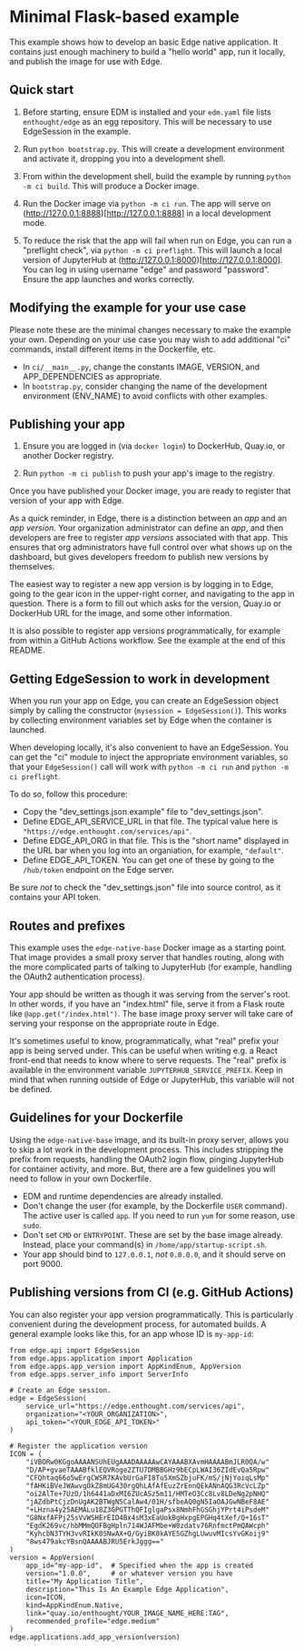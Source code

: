 # Minimal Flask-based example

This example shows how to develop an basic Edge native application.  It
contains just enough machinery to build a "hello world" app, run it locally,
and publish the image for use with Edge.


## Quick start

1. Before starting, ensure EDM is installed and your ``edm.yaml`` file lists
   ``enthought/edge`` as an egg repository.  This will be necessary to use
   EdgeSession in the example.

2. Run ``python bootstrap.py``.  This will create a development environment
   and activate it, dropping you into a development shell.

3. From within the development shell, build the example by running
   ``python -m ci build``.  This will produce a Docker image.

4. Run the Docker image via ``python -m ci run``.  The app will serve on
   (http://127.0.0.1:8888)[http://127.0.0.1:8888] in a local development mode.

5. To reduce the risk that the app will fail when run on Edge, you can run
   a "preflight check", via ``python -m ci preflight``.  This will launch
   a local version of JupyterHub at (http://127.0.0.1:8000)[http://127.0.0.1:8000].
   You can log in using username "edge" and password "password".  Ensure the
   app launches and works correctly.


## Modifying the example for your use case

Please note these are the minimal changes necessary to make the example your
own.  Depending on your use case you may wish to add additional "ci" commands,
install different items in the Dockerfile, etc.

* In ``ci/__main__.py``, change the constants IMAGE, VERSION, and
  APP_DEPENDENCIES as appropriate.
* In ``bootstrap.py``, consider changing the name of the development
  environment (ENV_NAME) to avoid conflicts with other examples.


## Publishing your app

1. Ensure you are logged in (via ``docker login``) to DockerHub, Quay.io, or
   another Docker registry.

2. Run ``python -m ci publish`` to push your app's image to the registry.

Once you have published your Docker image, you are ready to register that
version of your app with Edge.

As a quick reminder, in Edge, there is a distinction between an _app_ and an
_app version_.  Your organization administrator can define an _app_, and then
developers are free to register _app versions_ associated with that app.  This
ensures that org administrators have full control over what shows up on the
dashboard, but gives developers freedom to publish new versions by themselves.

The easiest way to register a new app version is by logging in to Edge, going
to the gear icon in the upper-right corner, and navigating to the app in
question. There is a form to fill out which asks for the version, Quay.io or
DockerHub URL for the image, and some other information.

It is also possible to register app versions programmatically, for example
from within a GitHub Actions workflow.  See the example at the end of this
README.


## Getting EdgeSession to work in development

When you run your app on Edge, you can create an EdgeSession object simply by
calling the constructor (``mysession = EdgeSession()``).  This works by
collecting environment variables set by Edge when the container is launched.

When developing locally, it's also convenient to have an EdgeSession.  You
can get the "ci" module to inject the appropriate environment variables, so
that your ``EdgeSession()`` call will work with ``python -m ci run`` and
``python -m ci preflight``.  

To do so, follow this procedure:

* Copy the "dev_settings.json.example" file to "dev_settings.json".
* Define EDGE_API_SERVICE_URL in that file.  The typical value here is
  ``"https://edge.enthought.com/services/api"``.
* Define EDGE_API_ORG in that file.  This is the "short name" displayed in
  the URL bar when you log into an organiation, for example, ``"default"``.
* Define EDGE_API_TOKEN.  You can get one of these by going to the
  ``/hub/token`` endpoint on the Edge server.

Be sure *not* to check the "dev_settings.json" file into source control, as it
contains your API token.


## Routes and prefixes

This example uses the ``edge-native-base`` Docker image as a starting point.
That image provides a small proxy server that handles routing, along with the
more complicated parts of talking to JupyterHub (for example, handling the
OAuth2 authentication process).

Your app should be written as though it was serving from the server's root.
In other words, if you have an "index.html" file, serve it from a Flask route
like ``@app.get("/index.html")``.  The base image proxy server will take
care of serving your response on the appropriate route in Edge.

It's sometimes useful to know, programmatically, what "real" prefix your app
is being served under.  This can be useful when writing e.g. a React front-end
that needs to know where to serve requests.  The "real" prefix is available
in the environment variable ``JUPYTERHUB_SERVICE_PREFIX``.  Keep in mind that
when running outside of Edge or JupyterHub, this variable will not be defined.


## Guidelines for your Dockerfile

Using the ``edge-native-base`` image, and its built-in proxy server, allows
you to skip a lot work in the development process.  This includes stripping
the prefix from requests, handling the OAuth2 login flow, pinging JupyterHub
for container activity, and more.  But, there are a few guidelines you will
need to follow in your own Dockerfile.

* EDM and runtime dependencies are already installed.
* Don't change the user (for example, by the Dockerfile ``USER`` command).
  The active user is called ``app``.  If you need to run ``yum`` for some
  reason, use ``sudo``.
* Don't set ``CMD`` or ``ENTRYPOINT``.  These are set by the base image already.
  Instead, place your command(s) in ``/home/app/startup-script.sh``.
* Your app should bind to ``127.0.0.1``, *not* ``0.0.0.0``, and it should serve
  on port 9000.


## Publishing versions from CI (e.g. GitHub Actions)

You can also register your app version programmatically.  This is particularly
convenient during the development process, for automated builds.  A general
example looks like this, for an app whose ID is ``my-app-id``:


```
from edge.api import EdgeSession
from edge.apps.application import Application
from edge.apps.app_version import AppKindEnum, AppVersion
from edge.apps.server_info import ServerInfo

# Create an Edge session.
edge = EdgeSession(
    service_url="https://edge.enthought.com/services/api",
    organization="<YOUR_ORGANIZATION>",
    api_token="<YOUR_EDGE_API_TOKEN>"
)

# Register the application version
ICON = (
    "iVBORw0KGgoAAAANSUhEUgAAADAAAAAwCAYAAABXAvmHAAAABmJLR0QA/w"
    "D/AP+gvaeTAAABfklEQVRoge2ZTU7DMBBGHz9bECpLWAI36ZIdEvQa5Rpw"
    "CFQhtaq66o5wErgCWSR7KAvbUrGaFI8Tu5XmSZbjuFK/mS/jNjYoiqLsMp"
    "fAHKiBVeJWAwvgOkZ8mUG430rgQhLAfAfEuzZrEnnQEkANnAQG3RcVcLZp"
    "oi2AlTe+7UzO/1h6441aDxMI6ZUcASz5m11/HMTeO3Cc8Lv8LDeNg2pNHQ"
    "jAZdbPtCjzDnUgAK2BTWgN5CalAw4/01H/sfbeAQ0gN5IaOAJGwNBeF8AE"
    "+LHzna4y25AEMALu18Z3GPGTThQFIglgaPsx8NmhFhGSGhjYPrt4iPsdeM"
    "G8NxfAFPj25sVvWSHErEID4Bx4sM3xEaUokBgHxpgEPGHq4tXef/Q+16sT"
    "EgdK269vc/hbMMmQOFBgHpln714WJAFMbe+W0zdatv76RnfmctPmQAWcph"
    "KyhcbN3TYH3vvRIkK0SNwAX+Q/GyiBK0kAYE5GZhgLUwuvMIcsYvGKoij9"
    "8ws479akcYBsnQAAAABJRU5ErkJggg=="
)
version = AppVersion(
    app_id="my-app-id",  # Specified when the app is created
    version="1.0.0",  	 # or whatever version you have
    title="My Application Title",
    description="This Is An Example Edge Application",
    icon=ICON,
    kind=AppKindEnum.Native,
    link="quay.io/enthought/YOUR_IMAGE_NAME_HERE:TAG",
    recommended_profile="edge.medium"
)
edge.applications.add_app_version(version)
```